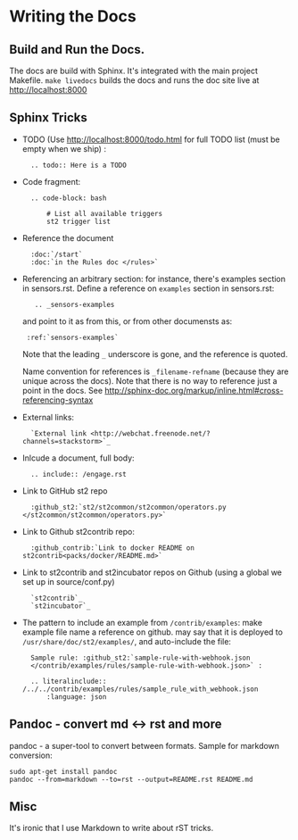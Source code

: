 # Writing the Docs

## Build and Run the Docs. 
The docs are build with Sphinx. It's integrated with the main project Makefile. 
`make livedocs` builds the docs and runs the doc site live at [http://localhost:8000](http://localhost:8000)

## Sphinx Tricks

* TODO (Use [http://localhost:8000/todo.html](http://localhost:8000/todo.html) for full TODO list (must be empty when we ship)
:

		.. todo:: Here is a TODO

* Code fragment:

		.. code-block: bash
		
			# List all available triggers
    		st2 trigger list
    			
* Reference the document

		:doc:`/start`
		:doc:`in the Rules doc </rules>`

* Referencing an arbitrary section: for instance, there's examples section in sensors.rst. Define a reference on `examples` section in sensors.rst: 

         .. _sensors-examples

    and point to it as from this, or from other documensts as:

       :ref:`sensors-examples`

    Note that the leading `_` underscore is gone, and the reference is quoted.

    Name convention for references is `_filename-refname` (because they are unique across the docs).  Note that there is no way to reference just a point in the docs. See http://sphinx-doc.org/markup/inline.html#cross-referencing-syntax

* External links: 

		`External link <http://webchat.freenode.net/?channels=stackstorm>`_

* Inlcude a document, full body:

		.. include:: /engage.rst

* Link to GitHub st2 repo

 		:github_st2:`st2/st2common/st2common/operators.py </st2common/st2common/operators.py>`

* Link  to Github st2contrib repo: 
 
		:github_contrib:`Link to docker README on st2contrib<packs/docker/README.md>`

* Link to st2contrib and st2incubator repos on Github (using a global we set up in source/conf.py)

		`st2contrib`_
		`st2incubator`_

* The pattern to include an example from `/contrib/examples`: make example file name a reference on github. may say that it is deployed to `/usr/share/doc/st2/examples/`, and auto-include the file:

		Sample rule: :github_st2:`sample-rule-with-webhook.json 
		</contrib/examples/rules/sample-rule-with-webhook.json>` : 
		
		.. literalinclude:: /../../contrib/examples/rules/sample_rule_with_webhook.json
    		:language: json
    		

## Pandoc - convert md <-> rst and more

pandoc - a super-tool to convert between formats. Sample for markdown conversion:

	sudo apt-get install pandoc
	pandoc --from=markdown --to=rst --output=README.rst README.md

## Misc

It's ironic that I use Markdown to write about rST tricks. 



